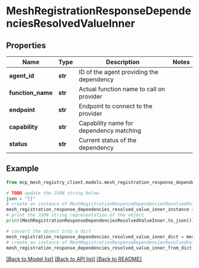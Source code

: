 # MeshRegistrationResponseDependenciesResolvedValueInner


## Properties

Name | Type | Description | Notes
------------ | ------------- | ------------- | -------------
**agent_id** | **str** | ID of the agent providing the dependency | 
**function_name** | **str** | Actual function name to call on provider | 
**endpoint** | **str** | Endpoint to connect to the provider | 
**capability** | **str** | Capability name for dependency matching | 
**status** | **str** | Current status of the dependency | 

## Example

```python
from mcp_mesh_registry_client.models.mesh_registration_response_dependencies_resolved_value_inner import MeshRegistrationResponseDependenciesResolvedValueInner

# TODO update the JSON string below
json = "{}"
# create an instance of MeshRegistrationResponseDependenciesResolvedValueInner from a JSON string
mesh_registration_response_dependencies_resolved_value_inner_instance = MeshRegistrationResponseDependenciesResolvedValueInner.from_json(json)
# print the JSON string representation of the object
print(MeshRegistrationResponseDependenciesResolvedValueInner.to_json())

# convert the object into a dict
mesh_registration_response_dependencies_resolved_value_inner_dict = mesh_registration_response_dependencies_resolved_value_inner_instance.to_dict()
# create an instance of MeshRegistrationResponseDependenciesResolvedValueInner from a dict
mesh_registration_response_dependencies_resolved_value_inner_from_dict = MeshRegistrationResponseDependenciesResolvedValueInner.from_dict(mesh_registration_response_dependencies_resolved_value_inner_dict)
```
[[Back to Model list]](../README.md#documentation-for-models) [[Back to API list]](../README.md#documentation-for-api-endpoints) [[Back to README]](../README.md)


